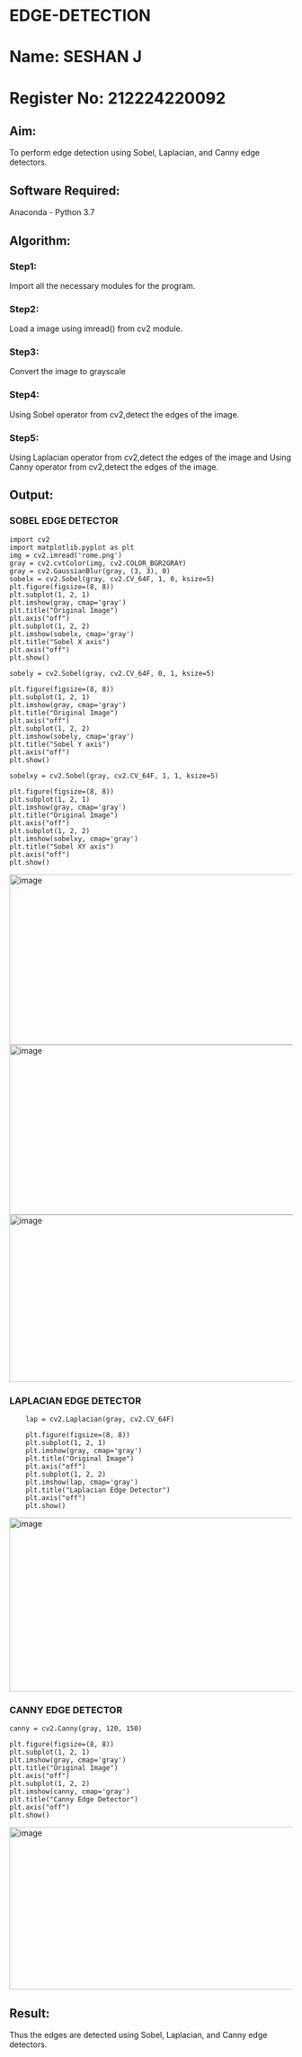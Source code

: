 # EDGE-DETECTION
# Name: SESHAN J
# Register No: 212224220092
## Aim:
To perform edge detection using Sobel, Laplacian, and Canny edge detectors.

## Software Required:
Anaconda - Python 3.7

## Algorithm:
### Step1:
Import all the necessary modules for the program.

### Step2:
Load a image using imread() from cv2 module.

### Step3:
Convert the image to grayscale

### Step4:
Using Sobel operator from cv2,detect the edges of the image.

### Step5:

Using Laplacian operator from cv2,detect the edges of the image and Using Canny operator from cv2,detect the edges of the image.

## Output:
### SOBEL EDGE DETECTOR
```
import cv2
import matplotlib.pyplot as plt
img = cv2.imread('rome.png')
gray = cv2.cvtColor(img, cv2.COLOR_BGR2GRAY)
gray = cv2.GaussianBlur(gray, (3, 3), 0)
sobelx = cv2.Sobel(gray, cv2.CV_64F, 1, 0, ksize=5)
plt.figure(figsize=(8, 8))
plt.subplot(1, 2, 1)
plt.imshow(gray, cmap='gray')
plt.title("Original Image")
plt.axis("off")
plt.subplot(1, 2, 2)
plt.imshow(sobelx, cmap='gray')
plt.title("Sobel X axis")
plt.axis("off")
plt.show()

sobely = cv2.Sobel(gray, cv2.CV_64F, 0, 1, ksize=5)

plt.figure(figsize=(8, 8))
plt.subplot(1, 2, 1)
plt.imshow(gray, cmap='gray')
plt.title("Original Image")
plt.axis("off")
plt.subplot(1, 2, 2)
plt.imshow(sobely, cmap='gray')
plt.title("Sobel Y axis")
plt.axis("off")
plt.show()

sobelxy = cv2.Sobel(gray, cv2.CV_64F, 1, 1, ksize=5)

plt.figure(figsize=(8, 8))
plt.subplot(1, 2, 1)
plt.imshow(gray, cmap='gray')
plt.title("Original Image")
plt.axis("off")
plt.subplot(1, 2, 2)
plt.imshow(sobelxy, cmap='gray')
plt.title("Sobel XY axis")
plt.axis("off")
plt.show()

```
<img width="831" height="303" alt="image" src="https://github.com/user-attachments/assets/561cc5b8-e513-4cc7-9e92-237efebc9bc4" />
<img width="830" height="302" alt="image" src="https://github.com/user-attachments/assets/89b0390a-4eac-4f12-8c7b-b046b5202dd7" />
<img width="823" height="298" alt="image" src="https://github.com/user-attachments/assets/92b10172-29be-4d47-8fc2-1fb7013b047a" />

### LAPLACIAN EDGE DETECTOR
```
    lap = cv2.Laplacian(gray, cv2.CV_64F)
    
    plt.figure(figsize=(8, 8))
    plt.subplot(1, 2, 1)
    plt.imshow(gray, cmap='gray')
    plt.title("Original Image")
    plt.axis("off")
    plt.subplot(1, 2, 2)
    plt.imshow(lap, cmap='gray')
    plt.title("Laplacian Edge Detector")
    plt.axis("off")
    plt.show()

```
<img width="875" height="309" alt="image" src="https://github.com/user-attachments/assets/12e5a5bc-7a44-420f-a07f-e79945fac970" />

### CANNY EDGE DETECTOR
```
canny = cv2.Canny(gray, 120, 150)

plt.figure(figsize=(8, 8))
plt.subplot(1, 2, 1)
plt.imshow(gray, cmap='gray')
plt.title("Original Image")
plt.axis("off")
plt.subplot(1, 2, 2)
plt.imshow(canny, cmap='gray')
plt.title("Canny Edge Detector")
plt.axis("off")
plt.show()

```
<img width="836" height="289" alt="image" src="https://github.com/user-attachments/assets/f13aff43-b499-4fc8-a947-45d08caac173" />

## Result:
Thus the edges are detected using Sobel, Laplacian, and Canny edge detectors.

